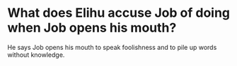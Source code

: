 # What does Elihu accuse Job of doing when Job opens his mouth?

He says Job opens his mouth to speak foolishness and to pile up words without knowledge.
